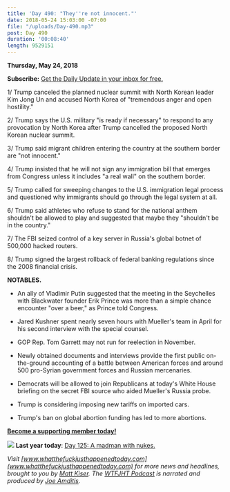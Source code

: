 ```yaml
---
title: 'Day 490: "They''re not innocent."'
date: 2018-05-24 15:03:00 -07:00
file: "/uploads/Day-490.mp3"
post: Day 490
duration: '00:08:40'
length: 9529151
---
```


**Thursday, May 24, 2018**

**Subscribe:** [Get the Daily Update in your inbox for free.](https://whatthefuckjusthappenedtoday.com/subscribe/)

1/ Trump canceled the planned nuclear summit with North Korean leader Kim Jong Un and accused North Korea of "tremendous anger and open hostility."

2/ Trump says the U.S. military "is ready if necessary" to respond to any provocation by North Korea after Trump cancelled the proposed North Korean nuclear summit.

3/ Trump said migrant children entering the country at the southern border are "not innocent."

4/ Trump insisted that he will not sign any immigration bill that emerges from Congress unless it includes "a real wall" on the southern border.

5/ Trump called for sweeping changes to the U.S. immigration legal process and questioned why immigrants should go through the legal system at all.

6/ Trump said athletes who refuse to stand for the national anthem shouldn't be allowed to play and suggested that maybe they "shouldn't be in the country."

7/ The FBI seized control of a key server in Russia's global botnet of 500,000 hacked routers.

8/ Trump signed the largest rollback of federal banking regulations since the 2008 financial crisis.

**NOTABLES.**

* An ally of Vladimir Putin suggested that the meeting in the Seychelles with Blackwater founder Erik Prince was more than a simple chance encounter "over a beer," as Prince told Congress.

* Jared Kushner spent nearly seven hours with Mueller's team in April for his second interview with the special counsel.

* GOP Rep. Tom Garrett may not run for reelection in November.

* Newly obtained documents and interviews provide the first public on-the-ground accounting of a battle between American forces and around 500 pro-Syrian government forces and Russian mercenaries.

* Democrats will be allowed to join Republicans at today's White House briefing on the secret FBI source who aided Mueller's Russia probe.

* Trump is considering imposing new tariffs on imported cars.

* Trump's ban on global abortion funding has led to more abortions.

**[Become a supporting member today!](https://whatthefuckjusthappenedtoday.com/membership/?utm_source=2017\+Donors&utm_campaign=8dccd905d9-&utm_medium=email&utm_term=0_3bd36f654c-8dccd905d9-169730397)**

![](https://static.xx.fbcdn.net/images/emoji.php/v9/f7e/1/16/1f4c5.png) **Last year today**: [Day 125: A madman with nukes.](https://whatthefuckjusthappenedtoday.com/2017/05/24/Day-125/)

*Visit [www.whatthefuckjusthappenedtoday.com](www.whatthefuckjusthappenedtoday.com) for more news and headlines, brought to you by [Matt Kiser](https://twitter.com/Matt_Kiser). The [WTFJHT Podcast](https://whatthefuckjusthappenedtoday.com/podcasts/) is narrated and produced by [Joe Amditis](https://twitter.com/jsamditis).*